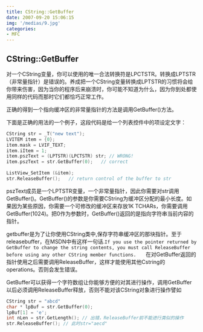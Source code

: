 ```yaml
---
title: CString::GetBuffer
date: 2007-09-20 15:06:15
img: '/medias/9.jpg'
categories:
- MFC
---
```



## CString::GetBuffer

对一个CString变量，你可以使用的唯一合法转换符是LPCTSTR。转换成LPTSTR（非常量指针）是错误的。养成把一个CString变量转换成LPTSTR的习惯将会给你带来伤害，因为当你的程序后来崩溃时，你可能不知道为什么，因为你到处都使用同样的代码而那时它们都恰巧正常工作。

正确的得到一个指向缓冲区的非常量指针的方法是调用GetBuffer()方法。

下面是正确的用法的一个例子，这段代码是给一个列表控件中的项设定文字：
```CPP
CString str = _T("new text");   
LVITEM item = {0};   
item.mask = LVIF_TEXT;   
item.iItem = 1;   
item.pszText = (LPTSTR)(LPCTSTR) str; // WRONG!   
item.pszText = str.GetBuffer(0);   // correct   
  
ListView_SetItem (&item);   
str.ReleaseBuffer();   // return control of the buffer to str
```

pszText成员是一个LPTSTR变量，一个非常量指针，因此你需要对str调用GetBuffer()。GetBuffer()的参数是你需要CString为缓冲区分配的最小长度。如果因为某些原因，你需要一个可修改的缓冲区来存放1K TCHARs，你需要调用GetBuffer(1024)。把0作为参数时，GetBuffer()返回的是指向字符串当前内容的指针。

getbuffer是为了让你使用CString类中,保存字符串缓冲区的那块指针。至于releasebuffer，在MSDN中有这样一句话.`
If you use the pointer returned by GetBuffer to change the string contents, you must call ReleaseBuffer before using any other CString member functions.   
`
在对GetBuffer返回的指针使用之后需要调用ReleaseBuffer，这样才能使用其他Cstring的operations。否则会发生错误。   

GetBuffer可以获得一个字符数组让你能够方便的对其进行操作，调用GetBuffer以后必须调用ReleaseBuffer释放，否则不能对该CString对象进行操作譬如   
```CPP
CString str = "abcd"   
char * lpBuf = str.GetBuffer(0);   
lpBuf[1] = 'e';   
int nLen = str.GetLength(); // 出错，ReleaseBuffer前不能进行类似的操作   
str.ReleaseBuffer(); // 此时str="aecd"
```